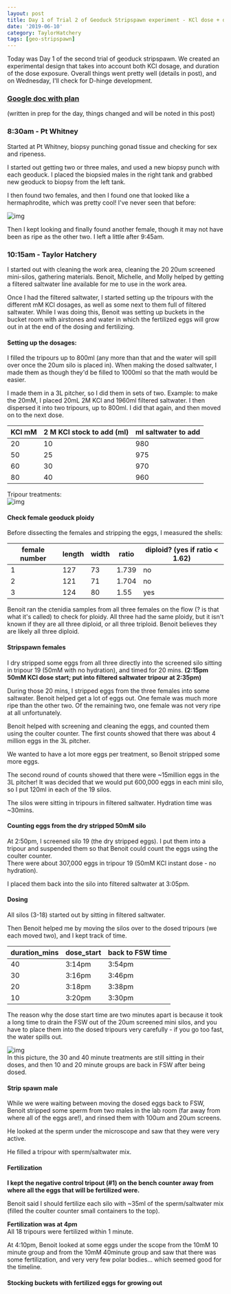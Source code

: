 ```yaml
---
layout: post
title: Day 1 of Trial 2 of Geoduck Stripspawn experiment - KCl dose + duration
date: '2019-06-10'
category: TaylorHatchery
tags: [geo-stripspawn]
---
```

Today was Day 1 of the second trial of geoduck stripspawn. We created an experimental design that takes into account both KCl dosage, and duration of the dose exposure. Overall things went pretty well (details in post), and on Wednesday, I'll check for D-hinge development. 

### [Google doc with plan](https://docs.google.com/document/d/1LFqSM13SukdZ1ehv35L4L_e80DN7SRW33MGhNY6NzKA/edit)     
(written in prep for the day, things changed and will be noted in this post)

### 8:30am - Pt Whitney
Started at Pt Whitney, biopsy punching gonad tissue and checking for sex and ripeness.

I started out getting two or three males, and used a new biopsy punch with each geoduck. I placed the biopsied males in the right tank and grabbed new geoduck to biopsy from the left tank.

I then found two females, and then I found one that looked like a hermaphrodite, which was pretty cool! I've never seen that before:      

![img](../notebook-images/061019-round2-stripspawn-pics/hermaphrodite.JPG)

Then I kept looking and finally found another female, though it may not have been as ripe as the other two. I left a little after 9:45am. 

### 10:15am - Taylor Hatchery
I started out with cleaning the work area, cleaning the 20 20um screened mini-silos, gathering materials. Benoit, Michelle, and Molly helped by getting a filtered saltwater line available for me to use in the work area. 

Once I had the filtered saltwater, I started setting up the tripours with the different mM KCl dosages, as well as some next to them full of filtered saltwater. While I was doing this, Benoit was setting up buckets in the bucket room with airstones and water in which the fertilized eggs will grow out in at the end of the dosing and fertilizing. 

#### Setting up the dosages:    
I filled the tripours up to 800ml (any more than that and the water will spill over once the 20um silo is placed in). When making the dosed saltwater, I made them as though they'd be filled to 1000ml so that the math would be easier. 

I made them in a 3L pitcher, so I did them in sets of two. Example: to make the 20mM, I placed 20mL 2M KCl and 1960ml filtered saltwater. I then dispersed it into two tripours, up to 800ml. I did that again, and then moved on to the next dose. 

| KCl mM | 2 M KCl stock to add (ml) | ml saltwater to add |
|--------|---------------------------|---------------------|
| 20     | 10                        | 980                 |
| 50     | 25                        | 975                 |
| 60     | 30                        | 970                 |
| 80     | 40                        | 960                 |

Tripour treatments:       
![img](../notebook-images/061019-round2-stripspawn-pics/tripour-amounts.png)

#### Check female geoduck ploidy
Before dissecting the females and stripping the eggs, I measured the shells:     

| female number | length | width | ratio | diploid? (yes if ratio < 1.62) |
|---------------|--------|-------|-------|--------------------------------|
| 1             | 127    | 73    | 1.739 | no                             |
| 2             | 121    | 71    | 1.704 | no                             |
| 3             | 124    | 80    | 1.55  | yes                            | 

Benoit ran the ctenidia samples from all three females on the flow (? is that what it's called) to check for ploidy. All three had the same ploidy, but it isn't known if they are all three diploid, or all three triploid. Benoit believes they are likely all three diploid. 

#### Stripspawn females
I dry stripped some eggs from all three directly into the screened silo sitting in tripour 19 (50mM with no hydration), and timed for 20 mins. **(2:15pm 50mM KCl dose start; put into filtered saltwater tripour at 2:35pm)**

During those 20 mins, I stripped eggs from the three females into some saltwater. Benoit helped get a lot of eggs out. One female was much more ripe than the other two. Of the remaining two, one female was not very ripe at all unfortunately. 

Benoit helped with screening and cleaning the eggs, and counted them using the coulter counter. The first counts showed that there was about 4 million eggs in the 3L pitcher. 

We wanted to have a lot more eggs per treatment, so Benoit stripped some more eggs. 

The second round of counts showed that there were ~15million eggs in the 3L pitcher! It was decided that we would put 600,000 eggs in each mini silo, so I put 120ml in each of the 19 silos.

The silos were sitting in tripours in filtered saltwater. Hydration time was ~30mins. 

#### Counting eggs from the dry stripped 50mM silo
At 2:50pm, I screened silo 19 (the dry stripped eggs). I put them into a tripour and suspended them so that Benoit could count the eggs using the coulter counter.          
There were about 307,000 eggs in tripour 19 (50mM KCl instant dose - no hydration). 

I placed them back into the silo into filtered saltwater at 3:05pm. 

#### Dosing 
All silos (3-18) started out by sitting in filtered saltwater. 

Then Benoit helped me by moving the silos over to the dosed tripours (we each moved two), and I kept track of time. 

| duration_mins | dose_start | back to FSW time |
|---------------|------------|------------------|
| 40            | 3:14pm     | 3:54pm           |
| 30            | 3:16pm     | 3:46pm           |
| 20            | 3:18pm     | 3:38pm           |
| 10            | 3:20pm     | 3:30pm           | 

The reason why the dose start time are two minutes apart is because it took a long time to drain the FSW out of the 20um screened mini silos, and you have to place them into the dosed tripours very carefully - if you go too fast, the water spills out. 

![img](../notebook-images/061019-round2-stripspawn-pics/dosing-some-moved.JPG)     
In this picture, the 30 and 40 minute treatments are still sitting in their doses, and then 10 and 20 minute groups are back in FSW after being dosed. 

#### Strip spawn male
While we were waiting between moving the dosed eggs back to FSW, Benoit stripped some sperm from two males in the lab room (far away from where all of the eggs are!), and rinsed them with 100um and 20um screens. 

He looked at the sperm under the microscope and saw that they were very active. 

He filled a tripour with sperm/saltwater mix.

#### Fertilization
**I kept the negative control tripout (#1) on the bench counter away from where all the eggs that will be fertilized were.**

Benoit said I should fertilize each silo with ~35ml of the sperm/saltwater mix (filled the coulter counter small containers to the top). 

**Fertilization was at 4pm**     
All 18 tripours were fertilized within 1 minute. 

At 4:10pm, Benoit looked at some eggs under the scope from the 10mM 10 minute group and from the 10mM 40minute group and saw that there was some fertilization, and very very few polar bodies... which seemed good for the timeline. 

#### Stocking buckets with fertilized eggs for growing out



